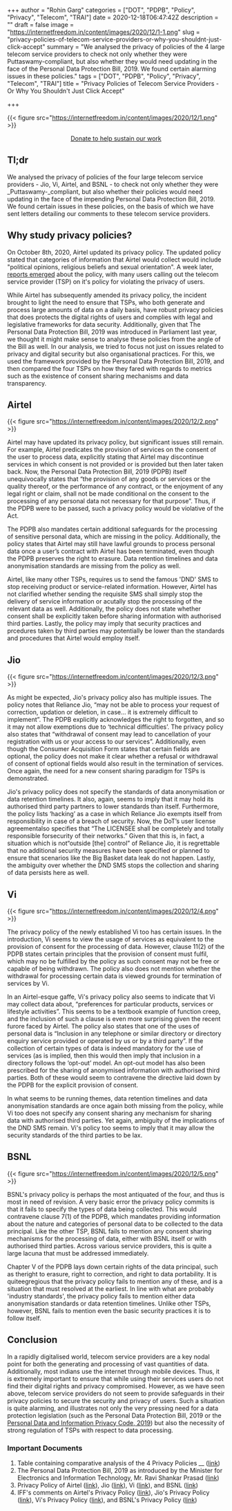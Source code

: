 +++
author = "Rohin Garg"
categories = ["DOT", "PDPB", "Policy", "Privacy", "Telecom", "TRAI"]
date = 2020-12-18T06:47:42Z
description = ""
draft = false
image = "https://internetfreedom.in/content/images/2020/12/1-1.png"
slug = "privacy-policies-of-telecom-service-providers-or-why-you-shouldnt-just-click-accept"
summary = "We analysed the privacy of policies of the 4 large telecom service providers to check not only whether they were Puttaswamy-compliant, but also whether they would need updating in the face of the  Personal Data Protection Bill, 2019. We found certain alarming issues in these policies."
tags = ["DOT", "PDPB", "Policy", "Privacy", "Telecom", "TRAI"]
title = "Privacy Policies of Telecom Service Providers - Or Why You Shouldn't Just Click Accept"

+++


{{< figure src="https://internetfreedom.in/content/images/2020/12/1.png" >}}

<div style="text-align:center;">
    <a href="https://internetfreedom.in/donate/" class="button">Donate to help sustain our work</a>
</div>

## Tl;dr

We analysed the privacy of policies of the four large telecom service providers - Jio, Vi, Airtel, and BSNL - to check not only whether they were _Puttaswamy-_compliant, but also whether their policies would need updating in the face of the impending Personal Data Protection Bill, 2019. We found certain issues in these policies, on the basis of which we have sent letters detailing our comments to these telecom service providers.

## Why study privacy policies?

On October 8th, 2020, Airtel updated its privacy policy. The updated policy stated that categories of information that Airtel would collect would include "political opinions, religious beliefs and sexual orientation". A week later, [reports emerged](https://scroll.in/latest/976249/airtel-updates-privacy-policy-denies-collecting-data-on-sexual-orientation-political-beliefs) about the policy, with many users calling out the telecom service provider (TSP) on it's policy for violating the privacy of users.

While Airtel has subsequently amended its privacy policy, the incident brought to light the need to ensure that TSPs, who both generate and process large amounts of data on a daily basis, have robust privacy policies that does protects the digital rights of users and complies with legal and legislative frameworks for data security. Additionally, given that The Personal Data Protection Bill, 2019 was introduced in Parliament last year, we thought it might make sense to analyse these policies from the angle of the Bill as well. In our analysis, we tried to focus not just on issues related to privacy and digital security but also organisational practices. For this, we used the framework provided by the Personal Data Protection Bill, 2019, and then compared the four TSPs on how they fared with regards to metrics such as the existence of consent sharing mechanisms and data transparency.

## Airtel

{{< figure src="https://internetfreedom.in/content/images/2020/12/2.png" >}}

Airtel may have updated its privacy policy, but significant issues still remain. For example, Airtel predicates the provision of services on the consent of the user to process data, explicitly stating that Airtel may discontinue services in which consent is not provided or is provided but then later taken back. Now, the Personal Data Protection Bill, 2019 (PDPB) itself unequivocally states that “the provision of any goods or services or the quality thereof, or the performance of any contract, or the enjoyment of any legal right or claim, shall not be made conditional on the consent to the processing of any personal data not necessary for that purpose”. Thus, if the PDPB were to be passed, such a privacy policy would be violative of the Act.

The PDPB also mandates certain additional safeguards for the processing of sensitive personal data, which are missing in the policy. Additionally, the policy states that Airtel may still have lawful grounds to process personal data once a user’s contract with Airtel has been terminated, even though the PDPB preserves the right to erasure. Data retention timelines and data anonymisation standards are missing from the policy as well.

Airtel, like many other TSPs, requires us to send the famous 'DND' SMS to stop receiving product or service-related information. However, Airtel has not clarified whether sending the requisite SMS shall simply stop the delivery of service information or acutally stop the processing of the relevant data as well. Additionally, the policy does not state whether consent shall be explicitly taken before sharing information with authorised third parties.  Lastly, the policy may imply that security practices and prcedures taken by third parties may potentially be lower than the standards and procedures that Airtel would employ itself.

## Jio

{{< figure src="https://internetfreedom.in/content/images/2020/12/3.png" >}}

As might be expected, Jio's privacy policy also has multiple issues. The policy notes that Reliance Jio, “may not be able to process your request of correction, updation or deletion, in case... it is extremely difficult to implement”. The PDPB explicitly acknowledges the right to forgotten, and so it may not allow exemptions  due to ‘technical difficulties’. The privacy policy also states that “withdrawal of consent may lead to cancellation of your registration with us or your access to our services”. Additionally, even though the Consumer Acquisition Form states that certain fields are optional, the policy does not make it clear whether a refusal or withdrawal of consent of optional fields would also result in the termination of services. Once again, the need for a new consent sharing paradigm for TSPs is demonstrated.

Jio's privacy policy does not specify the standards of data anonymisation or data retention timelines. It also, again, seems to imply that it may hold its authorised third party partners to lower standards than itself. Furthermore, the policy lists ‘hacking’ as a case in which Reliance Jio exempts itself from responsibility in case of a breach of security. Now, the DoT’s user license agreementalso specifies that “The LICENSEE shall be completely and totally responsible forsecurity of their networks.” Given that this is, in fact, a situation which is not“outside [the] control” of Reliance Jio, it is regrettable that no additional security measures have been specified or planned to ensure that scenarios like the Big Basket data leak do not happen. Lastly, the ambiguity over whether the DND SMS stops the collection and sharing of data persists here as well.

## Vi

{{< figure src="https://internetfreedom.in/content/images/2020/12/4.png" >}}

The privacy policy of the newly established Vi too has certain issues.  In the introduction, Vi seems to view the usage of services as equivalent to the provision of consent for the processing of data. However, clause 11(2) of the PDPB states certain principles that the provision of consent must fulfil, which may no be fulfilled by the policy as such consent may not be free or capable of being withdrawn. The policy also does not mention whether the withdrawal for processing certain data is viewed grounds for termination of services by Vi.

In an Airtel-esque gaffe, Vi's privacy policy also seems to indicate that Vi may collect data about, “preferences for particular products, services or lifestyle activities”. This seems to be a textbook example of function creep, and the inclusion of such a clause is even more surprising given the recent furore faced by Airtel. The policy also states that one of the uses of personal data is “Inclusion in any telephone or similar directory or directory enquiry service provided or operated by us or by a third party”. If the collection of certain types of data is indeed mandatory for the use of services (as is implied, then this would then imply that inclusion in a directory follows the ‘opt-out’ model. An opt-out model has also been prescribed for the sharing of anonymised information with authorised third parties. Both of these would seem to contravene the directive laid down by the PDPB for the explicit provision of consent.

In what seems to be running themes, data retention timelines and data anonymisation standards are once again both missing from the policy, while Vi too does not specify any consent sharing any mechanism for sharing data with authorised third parties. Yet again, ambiguity of the implications of the DND SMS remain. Vi's policy too seems to imply that it may allow the security standards of the third parties to be lax.

## BSNL

{{< figure src="https://internetfreedom.in/content/images/2020/12/5.png" >}}

BSNL's privacy policy is perhaps the most antiquated of the four, and thus is most in need of revision. A very basic error the privacy policy commits is that it fails to specify the types of data being collected. This would contravene clause 7(1) of the PDPB, which mandates providing information about the nature and categories of personal data to be collected to the data principal. Like the other TSP, BSNL fails to mention any consent sharing mechanisms for the processing of data, either with BSNL itself or with authorised third parties. Across various service providers, this is quite a large lacuna that must be addressed immediately.

Chapter V of the PDPB lays down certain rights of the data principal, such as theright to erasure, right to correction, and right to data portability. It is quiteegregious that the privacy policy fails to mention any of these, and is a situation that must resolved at the earliest. In line with what are probably 'industry standards', the privacy policy fails to mention either data anonymisation standards or data retention timelines. Unlike other TSPs, however, BSNL fails to mention even the basic security practices it is to follow itself.

## Conclusion

In a rapidly digitalised world, telecom service providers are a key nodal point for both the generating and processing of vast quantities of data. Additionally, most indians use the internet through mobile devices. Thus, it is extremely important to ensure that while using their services users do not find their digital rights and privacy compromised. However, as we have seen above, telecom service providers do not seem to provide safeguards in their privacy policies to secure the security and privacy of users. Such a situation is quite alarming, and illustrates not only the very pressing need for a data protection legislation (such as the Personal Data Protection Bill, 2019 or the [Personal Data and Information Privacy Code, 2019](https://drive.google.com/file/d/1DReq96e-FLsSoKUvK94_-VCtu2Y1PE97/view)) but also the necessity of strong regulation of TSPs with respect to data processing.

### Important Documents

1. Table containing comparative analysis of the 4 Privacy Policies __ ([link](https://docs.google.com/spreadsheets/d/1kz-eXqMvM58RmoaLaFvdhWD-XBBfz4EWZ9NBKSXkfV4/edit?usp=sharing))
2. The Personal Data Protection Bill, 2019 as introduced by the Minister for Electronics and Information Technology, Mr. Ravi Shankar Prasad ([link](https://www.prsindia.org/sites/default/files/bill_files/Personal%20Data%20Protection%20Bill%2C%202019.pdf))
3. Privacy Policy of Airtel ([link](https://www.airtel.in/privacy-policy)), Jio ([link](https://www.jio.com/en-in/privacy-policy)), Vi ([link](https://www.myvi.in/privacy-policy)), and BSNL  ([link](https://portal2.bsnl.in/myportal/PrivacyPolicy.jsp))
4. IFF's comments on Airtel's Privacy Policy ([link](https://drive.google.com/file/d/1gj8vrbkqAy7QVwyMYcdRSlAMti5F09xE/view?usp=sharing)), Jio's Privacy Policy ([link](https://drive.google.com/file/d/13YgeoTd6AsVV43Au6D9eGyWhapE17vyt/view?usp=sharing)), Vi's Privacy Policy ([link](https://drive.google.com/file/d/18PUoJDL4vgdNMDfY8zDcLxGdpRVJj-qz/view?usp=sharing)), and BSNL's Privacy Policy ([link](https://drive.google.com/file/d/1mZ0IPKLw4kTOd3lBnnJtjBNyTSPk66Kj/view?usp=sharing))


